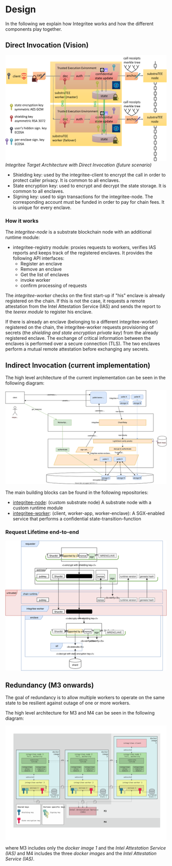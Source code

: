# Design

In the following we explain how Integritee works and how the different components play together.

## Direct Invocation (Vision)

![vision](./fig/substraTEE-vision.png)
*Integritee Target Architecture with Direct Invocation (future scenario)*

* Shielding key: used by the integritee-client to encrypt the call in order to protect caller privacy. It is common to all enclaves.
* State encryption key: used to encrypt and decrypt the state storage. It is common to all enclaves.
* Signing key: used to sign transactions for the integritee-node. The corresponding account must be funded in order to pay for chain fees. It is unique for every enclave.

### How it works

The *integritee-node* is a substrate blockchain node with an additional runtime module:

* integritee-registry module: proxies requests to workers, verifies IAS reports and keeps track of the registered enclaves. It provides the following API interfaces:
  * Register an enclave
  * Remove an enclave
  * Get the list of enclaves
  * invoke worker
  * confirm processing of requests

The *integritee-worker* checks on the first start-up if "his" enclave is already registered on the chain. If this is not the case, it requests a remote attestation from the Intel Attestation Service (IAS) and sends the report to the *teerex module* to register his enclave.

If there is already an enclave (belonging to a different integritee-worker) registered on the chain, the integritee-worker requests provisioning of secrets (the *shielding and state encryption private key*) from the already registered enclave. The exchange of critical information between the enclaves is performed over a secure connection (TLS). The two enclaves perform a mutual remote attestation before exchanging any secrets.

## Indirect Invocation (current implementation)

The high level architecture of the current implementation can be seen in the following diagram:

![Diagram](fig/integritee-worker-overview.svg)

The main building blocks can be found in the following repositories:

* [integritee-node](https://github.com/integritee-network/integritee-node): (custom substrate node) A substrate node with a custom runtime module
* [integritee-worker](https://github.com/integritee-network/worker): (client, worker-app, worker-enclave): A SGX-enabled service that performs a confidential state-transition-function

### Request Lifetime end-to-end

![request-end-to-end](fig/integritee_request_format_end2end.svg)

## Redundancy (M3 onwards)

The goal of redundancy is to allow multiple workers to operate on the same state to be resilient against outage of one or more workers.

The high level architecture for M3 and M4 can be seen in the following diagram:

![Diagram](fig/integritee-architecture-M4.svg)

where M3 includes only the *docker image 1* and the *Intel Attestation Service (IAS)* and M4 includes the three *docker images* and the *Intel Attestation Service (IAS)*.

